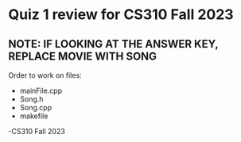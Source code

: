 <h1> Quiz 1 review for CS310 Fall 2023 </h1>

<h2>NOTE: IF LOOKING AT THE ANSWER KEY, REPLACE MOVIE WITH SONG</h2>

Order to work on files:

<ul>
  <li>mainFile.cpp</li>
  <li>Song.h</li>
  <li>Song.cpp</li>
  <li>makefile</li>
</ul>

-CS310 Fall 2023
